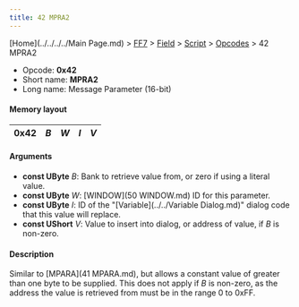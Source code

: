 ```yaml
---
title: 42 MPRA2
---
```


[Home](../../../../Main Page.md) > [FF7](../../../../FF7.md) > [Field](../../../Field.md) > [Script](../../Script.md) > [Opcodes](../Opcodes.md) > 42 MPRA2

-   Opcode: **0x42**
-   Short name: **MPRA2**
-   Long name: Message Parameter (16-bit)

#### Memory layout

| 0x42 | *B* | *W* | *I* | *V* |
|------|-----|-----|-----|-----|

#### Arguments

-   **const UByte** *B*: Bank to retrieve value from, or zero if using a literal value.
-   **const UByte** *W*: [WINDOW](50 WINDOW.md) ID for this parameter.
-   **const UByte** *I*: ID of the "[Variable](../../Variable Dialog.md)" dialog code that this value will replace.
-   **const UShort** *V*: Value to insert into dialog, or address of value, if *B* is non-zero.

#### Description

Similar to [MPARA](41 MPARA.md), but allows a constant value of greater than one byte to be supplied. This does not apply if *B* is non-zero, as the address the value is retrieved from must be in the range 0 to 0xFF.
